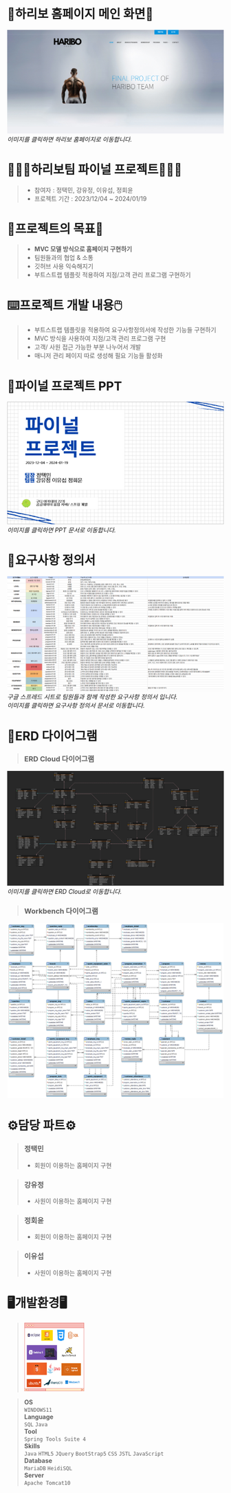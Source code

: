 # 🧸하리보 홈페이지 메인 화면🧸

[![하리보 홈페이지 링크](images/haribohome.png)](http://43.202.97.125/haribo/home)   
_이미지를 클릭하면 하리보 홈페이지로 이동합니다._

# 🧑🏻‍💻하리보팀 파이널 프로젝트🧑🏻‍💻
> * 참여자 : 정택민, 강유정, 이유섭, 정회윤   
> * 프로젝트 기간 : 2023/12/04 ~ 2024/01/19
   
# 📑프로젝트의 목표📑
> * **MVC 모델 방식으로 홈페이지 구현하기**
> * 팀원들과의 협업 & 소통
> * 깃허브 사용 익숙해지기
> * 부트스트랩 템플릿 적용하여 지점/고객 관리 프로그램 구현하기 

# ⌨️프로젝트 개발 내용🖱️
> * 부트스트랩 템플릿을 적용하여 요구사항정의서에 작성한 기능들 구현하기
> * MVC 방식을 사용하여 지점/고객 관리 프로그램 구현
> * 고객/ 사원 접근 가능한 부분 나누어서 개발
> * 매니저 관리 페이지 따로 생성해 필요 기능들 활성화

# 📝파이널 프로젝트 PPT
[![PPT LINK](images/finalppt.PNG)](https://drive.google.com/file/d/1bubxv28ptbSOoeDrpwqgBSPp49fOtU0w/view?usp=sharing)   
_이미지를 클릭하면 PPT 문서로 이동합니다._

# 🔗요구사항 정의서

[![요구사항 정의서 링크](images/finalyg.png)](https://drive.google.com/file/d/1eyw7G-9bwDMQsVLG5sTV53ZFLz4uG2Og/view?usp=sharing)
_구글 스프레드 시트로 팀원들과 함께 작성한 요구사항 정의서 입니다._  
_이미지를 클릭하면 요구사항 정의서 문서로 이동합니다._

# 📂ERD 다이어그램
> ### ERD Cloud 다이어그램
[![erdcloud 링크](images/finalerd.png)](https://www.erdcloud.com/d/e8Exd7Bkeo7t2YP9W)
_이미지를 클릭하면 ERD Cloud로 이동합니다._
> ### Workbench 다이어그램
<img src="images/finalwberd.png">

# ⚙️담당 파트⚙️
> ### 정택민
> * 회원이 이용하는 홈페이지 구현

> ### 강유정
> * 사원이 이용하는 홈페이지 구현

> ### 정회윤
> * 회원이 이용하는 홈페이지 구현

> ### 이유섭
> * 사원이 이용하는 홈페이지 구현

# 🖥️개발환경🖥️

> <img src="images/usewhat.png" width="30%">   

> **OS**   
> ```WINDOWS11```    
> **Language**   
> ```SQL``` ```Java```   
> **Tool**   
> ```Spring Tools Suite 4```     
> **Skills**   
> ```Java``` ```HTML5``` ```JQuery``` ```BootStrap5``` ```CSS``` ```JSTL``` ```JavaScript```  
> **Database**   
> ```MariaDB``` ```HeidiSQL```   
> **Server**   
> ```Apache Tomcat10```   
